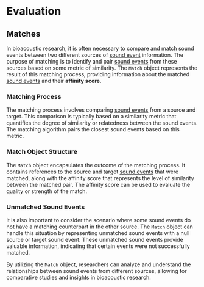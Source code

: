 # Evaluation

## Matches

In bioacoustic research, it is often necessary to compare and match sound events
between two different sources of [sound event](#sound_events_1) information. The
purpose of matching is to identify and pair [sound events](#sound_events_1) from
these sources based on some metric of similarity. The `Match` object represents
the result of this matching process, providing information about the matched
[sound events](#sound_events_1) and their **affinity score**.

### Matching Process

The matching process involves comparing [sound events](#sound_events_1) from a
source and target. This comparison is typically based on a similarity metric
that quantifies the degree of similarity or relatedness between the sound
events. The matching algorithm pairs the closest sound events based on this
metric.

### Match Object Structure

The `Match` object encapsulates the outcome of the matching process. It contains
references to the source and target [sound events](#sound_events_1) that were
matched, along with the affinity score that represents the level of similarity
between the matched pair. The affinity score can be used to evaluate the quality
or strength of the match.

### Unmatched Sound Events

It is also important to consider the scenario where some sound events do not
have a matching counterpart in the other source. The `Match` object can handle
this situation by representing unmatched sound events with a null source or
target sound event. These unmatched sound events provide valuable information,
indicating that certain events were not successfully matched.

By utilizing the `Match` object, researchers can analyze and understand the
relationships between sound events from different sources, allowing for
comparative studies and insights in bioacoustic research.
